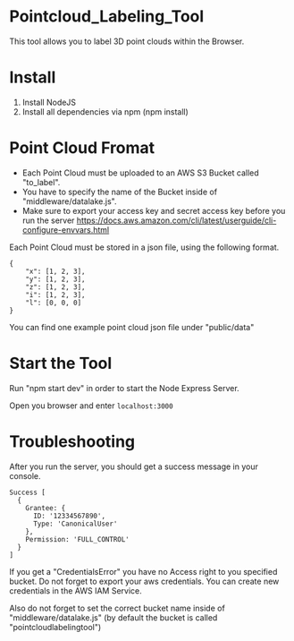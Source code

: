 # Pointcloud_Labeling_Tool
This tool allows you to label 3D point clouds within the Browser.

# Install
1. Install NodeJS
2. Install all dependencies via npm (npm install)

# Point Cloud Fromat
- Each Point Cloud must be uploaded to an AWS S3 Bucket called "to_label".
- You have to specify the name of the Bucket inside of "middleware/datalake.js".
- Make sure to export your access key and secret access key before you run the server https://docs.aws.amazon.com/cli/latest/userguide/cli-configure-envvars.html

Each Point Cloud must be stored in a json file, using the following format. 
```
{
    "x": [1, 2, 3], 
    "y": [1, 2, 3], 
    "z": [1, 2, 3],
    "i": [1, 2, 3],
    "l": [0, 0, 0]
}
```
You can find one example point cloud json file under "public/data"


# Start the Tool 
Run "npm start dev" in order to start the Node Express Server. 

Open you browser and enter ```localhost:3000```

# Troubleshooting
After you run the server, you should get a success message in your console.
```
Success [
  {
    Grantee: {
      ID: '12334567890',
      Type: 'CanonicalUser'
    },
    Permission: 'FULL_CONTROL'
  }
]
``` 
If you get a "CredentialsError" you have no Access right to you specified bucket. Do not forget to export your aws credentials. You can create new credentials in the AWS IAM Service. 

Also do not forget to set the correct bucket name inside of "middleware/datalake.js" (by default the bucket is called "pointcloudlabelingtool")